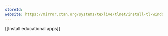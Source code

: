 ```yaml
---
storeId: 
website: https://mirror.ctan.org/systems/texlive/tlnet/install-tl-windows.exe
---
```


[[Install educational apps]]